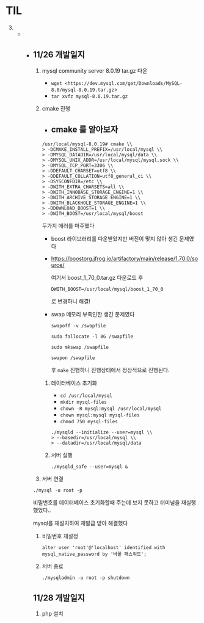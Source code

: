 # TIL

3. - - ## 11/26 개발일지

       1. mysql community server 8.0.19 tar.gz 다운

          - `wget <https://dev.mysql.com/get/Downloads/MySQL-8.0/mysql-8.0.19.tar.gz`>
          - `tar xvfz mysql-8.0.19.tar.gz`
       
       2. cmake 진행
       
          - ## cmake 를 알아보자
       
          ```
          /usr/local/mysql-8.0.19# cmake \\
          > -DCMAKE_INSTALL_PREFIX=/usr/local/mysql \\
          > -DMYSQL_DATADIR=/usr/local/mysql/data \\
          > -DMYSQL_UNIX_ADDR=/usr/local/mysql/mysql.sock \\
          > -DMYSQL_TCP_PORT=3306 \\
          > -DDEFAULT_CHARSET=utf8 \\
          > -DDEFAULT_COLLATION=utf8_general_ci \\
          > -DSYSCONFDIR=/etc \\
          > -DWITH_EXTRA_CHARSETS=all \\
          > -DWITH_INNOBASE_STORAGE_ENGINE=1 \\
          > -DWITH_ARCHIVE_STORAGE_ENGINE=1 \\
          > -DWITH_BLACKHOLE_STORAGE_ENGINE=1 \\
          > -DDOWNLOAD_BOOST=1 \\
          > -DWITH_BOOST=/usr/local/mysql/boost
          ```
       
          두가지 에러를 마주했다
       
          - boost 라이브러리를 다운받았지만 버전이 맞지 않아 생긴 문제였다
       
          - https://boostorg.jfrog.io/artifactory/main/release/1.70.0/source/
       
            여기서 boost_1_70_0.tar.gz 다운로드 후
       
            `DWITH_BOOST=/usr/local/mysql/boost_1_70_0`
       
            로 변경하니 해결!
       
          - swap 메모리 부족인한 생긴 문제였다
       
            `swapoff -v /swapfile`
       
            `sudo fallocate -l 8G /swapfile`
       
            `sudo mkswap /swapfile`
       
            `swapon /swapfile`
       
            후 `make` 진행하니 진행상태에서 정상적으로 진행된다.
       
          1. 데이터베이스 초기화
       
             - `cd /usr/local/mysql`
             - `mkdir mysql-files`
             - `chown -R mysql:mysql /usr/local/mysql`
             - `chown mysql:mysql mysql-files`
             - `chmod 750 mysql-files`
       
             ```
             ./mysqld --initialize --user=mysql \\
             > --basedir=/usr/local/mysql \\
             > --datadir=/usr/local/mysql/data
             ```
       
          2. 서버 실행
       
             `./mysqld_safe --user=mysql &`
       
       3. 서버 연결
       
       ```
       ./mysql -u root -p
       ```
       
       비밀번호를 데이터베이스 초기화할때 주는데 보지 못하고 터미널을 재실행했었다..
       
       mysql를 재설치하여 재발급 받아 해결했다
       
       1. 비밀번호 재설정
       
          `alter user 'root'@'localhost' identified with mysql_native_password by '바꿀 패스워드';`
       
       2. 서버 종료
       
          `./mysqladmin -u root -p shutdown`
       
       ## 11/28 개발일지
       
       1. php 설치